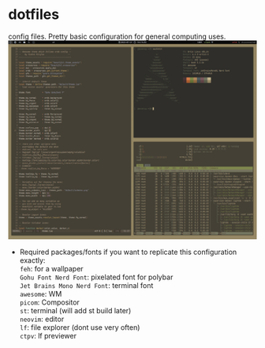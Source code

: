 # dotfiles
config files. Pretty basic configuration for general computing uses.
![alt text](https://github.com/StackGrandiose/dotfiles/blob/master/screenshot.jpg?raw=true)
- Required packages/fonts if you want to replicate this configuration exactly: <br>
`feh`: for a wallpaper <br>
`Gohu Font Nerd Font`: pixelated font for polybar <br>
`Jet Brains Mono Nerd Font`: terminal font <br>
`awesome`: WM <br>
 `picom`: Compositor <br>
`st`: terminal (will add st build later) <br>
`neovim`: editor <br>
`lf`: file explorer (dont use very often) <br>
`ctpv`: lf previewer <br>
